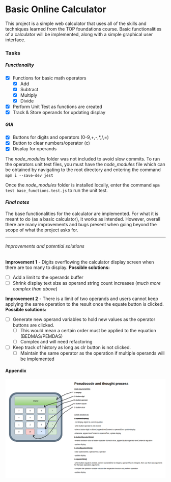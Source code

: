 # Basic Online Calculator
This project is a simple web calculator that uses all of the skills and techniques learned from the TOP foundations course. Basic functionalities of a calculator will be implemented, along with a simple graphical user interface.

### Tasks
##### Functionality
- [x] Functions for basic math operators
  - [x] Add
  - [x] Subtract
  - [x] Multiply
  - [x] Divide
- [x] Perform Unit Test as functions are created
- [x] Track & Store operands for updating display
  
##### GUI
- [x] Buttons for digits and operators (0-9,+,-,*,/,=)
- [x] Button to clear numbers/operator (c)
- [x] Display for operands

The *node_modules* folder was not included to avoid slow commits. To run the operators unit test files, you must have the *node_modules* file which can be obtained by navigating to the root directory and entering the command ```mpm i --save-dev jest```

Once the *node_modules* folder is installed locally, enter the command ```npm test base_functions.test.js``` to run the unit test.

#### *Final notes*
The base functionalities for the calculator are implemented. For what it is meant to do (as a basic calculator), it works as intended. However, overall there are many improvements and bugs present when going beyond the scope of what the project asks for.

---
###### *Improvements and potential solutions*
**Improvement 1** - Digits overflowing the calculator display screen when there are too many to display.
**Possible solutions:**
- [ ] Add a limit to the operands buffer
- [ ] Shrink display text size as operand string count increases (*much more complex than above*)

**Improvement 2** - There is a limit of two operands and users cannot keep applying the same operation to the result once the equate button is clicked.
**Possible solutions:**
- [ ] Generate new operand variables to hold new values as the operator buttons are clicked.
  - [ ] This would mean a certain order must be applied to the equation (BEDMAS/PEMDAS)
  - [ ] Complex and will need refactoring
- [ ] Keep track of history as long as clr button is not clicked.
  - [ ] Maintain the same operator as the operation if multiple operands will be implemented

#### Appendix
![Screenshot of the initial calculator GUI along with bullet points of my early pseudocode and thought process. This was made using app.diagrams.net](images/project_online_basic_calculator.PNG)